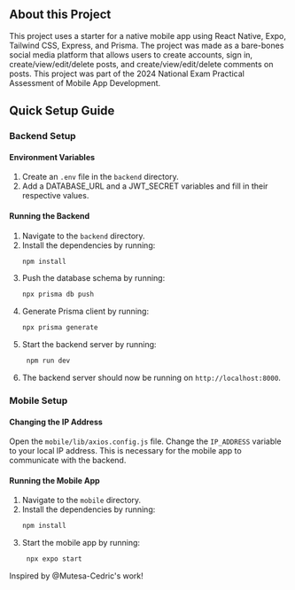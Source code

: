 
## About this Project
This project uses a starter for a native mobile app using React Native, Expo, Tailwind CSS, Express, and Prisma. The project was made as a bare-bones social media platform that allows users to create accounts, sign in, create/view/edit/delete posts, and create/view/edit/delete comments on posts. 
This project was part of the 2024 National Exam Practical Assessment of Mobile App Development.

## Quick Setup Guide
### Backend Setup

#### Environment Variables
1. Create an `.env` file in the `backend` directory.
2. Add a DATABASE_URL and a JWT_SECRET variables and fill in their respective values.

#### Running the Backend
1. Navigate to the `backend` directory.
2. Install the dependencies by running:
   ```sh
   npm install
   ```
3. Push the database schema by running:
   ```sh
   npx prisma db push
   ```
4. Generate Prisma client by running:
   ```sh
   npx prisma generate
   ```
5. Start the backend server by running:
   ```sh
    npm run dev
    ```
6. The backend server should now be running on `http://localhost:8000`.

### Mobile Setup

#### Changing the IP Address
Open the `mobile/lib/axios.config.js` file.
Change the `IP_ADDRESS` variable to your local IP address. This is necessary for the mobile app to communicate with the backend.

#### Running the Mobile App
1. Navigate to the `mobile` directory.
2. Install the dependencies by running:
   ```sh
   npm install
   ```
3. Start the mobile app by running:
   ```sh
    npx expo start
    ```

Inspired by @Mutesa-Cedric's work!
